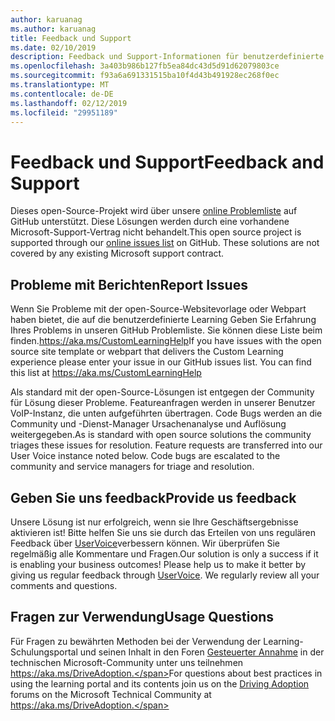 ```yaml
---
author: karuanag
ms.author: karuanag
title: Feedback und Support
ms.date: 02/10/2019
description: Feedback und Support-Informationen für benutzerdefinierte Informationen für Office 365
ms.openlocfilehash: 3a403b986b127fb5ea84dc43d5d91d62079803ce
ms.sourcegitcommit: f93a6a691331515ba10f4d43b491928ec268f0ec
ms.translationtype: MT
ms.contentlocale: de-DE
ms.lasthandoff: 02/12/2019
ms.locfileid: "29951189"
---
```

# <a name="feedback-and-support"></a><span data-ttu-id="54714-103">Feedback und Support</span><span class="sxs-lookup"><span data-stu-id="54714-103">Feedback and Support</span></span>

<span data-ttu-id="54714-p101">Dieses open-Source-Projekt wird über unsere [online Problemliste](https://aka.ms/CustomLearningHelp) auf GitHub unterstützt. Diese Lösungen werden durch eine vorhandene Microsoft-Support-Vertrag nicht behandelt.</span><span class="sxs-lookup"><span data-stu-id="54714-p101">This open source project is supported through our [online issues list](https://aka.ms/CustomLearningHelp) on GitHub. These solutions are not covered by any existing Microsoft support contract.</span></span>  

## <a name="report-issues"></a><span data-ttu-id="54714-106">Probleme mit Berichten</span><span class="sxs-lookup"><span data-stu-id="54714-106">Report Issues</span></span>

<span data-ttu-id="54714-p102">Wenn Sie Probleme mit der open-Source-Websitevorlage oder Webpart haben bietet, die auf die benutzerdefinierte Learning Geben Sie Erfahrung Ihres Problems in unseren GitHub Problemliste.  Sie können diese Liste beim finden.https://aka.ms/CustomLearningHelp</span><span class="sxs-lookup"><span data-stu-id="54714-p102">If you have issues with the open source site template or webpart that delivers the Custom Learning experience please enter your issue in our GitHub issues list.  You can find this list at https://aka.ms/CustomLearningHelp</span></span>  

<span data-ttu-id="54714-p103">Als standard mit der open-Source-Lösungen ist entgegen der Community für Lösung dieser Probleme.  Featureanfragen werden in unserer Benutzer VoIP-Instanz, die unten aufgeführten übertragen.  Code Bugs werden an die Community und -Dienst-Manager Ursachenanalyse und Auflösung weitergegeben.</span><span class="sxs-lookup"><span data-stu-id="54714-p103">As is standard with open source solutions the community triages these issues for resolution.  Feature requests are transferred into our User Voice instance noted below.  Code bugs are escalated to the community and service managers for triage and resolution.</span></span>  

## <a name="provide-us-feedback"></a><span data-ttu-id="54714-112">Geben Sie uns feedback</span><span class="sxs-lookup"><span data-stu-id="54714-112">Provide us feedback</span></span>

<span data-ttu-id="54714-p104">Unsere Lösung ist nur erfolgreich, wenn sie Ihre Geschäftsergebnisse aktivieren ist!  Bitte helfen Sie uns sie durch das Erteilen von uns regulären Feedback über [UserVoice](https://microsoftteams.uservoice.com/forums/913429-learning-solutions)verbessern können.  Wir überprüfen Sie regelmäßig alle Kommentare und Fragen.</span><span class="sxs-lookup"><span data-stu-id="54714-p104">Our solution is only a success if it is enabling your business outcomes!  Please help us to make it better by giving us regular feedback through  [UserVoice](https://microsoftteams.uservoice.com/forums/913429-learning-solutions).  We regularly review all your comments and questions.</span></span>

## <a name="usage-questions"></a><span data-ttu-id="54714-116">Fragen zur Verwendung</span><span class="sxs-lookup"><span data-stu-id="54714-116">Usage Questions</span></span>

<span data-ttu-id="54714-117">Für Fragen zu bewährten Methoden bei der Verwendung der Learning-Schulungsportal und seinen Inhalt in den Foren [Gesteuerter Annahme](https://aka.ms/DriveAdoption) in der technischen Microsoft-Community unter uns teilnehmen https://aka.ms/DriveAdoption.</span><span class="sxs-lookup"><span data-stu-id="54714-117">For questions about best practices in using the learning portal and its contents join us on the [Driving Adoption](https://aka.ms/DriveAdoption) forums on the Microsoft Technical Community at https://aka.ms/DriveAdoption.</span></span> 

